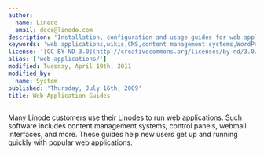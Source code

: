 ```yaml
---
author:
  name: Linode
  email: docs@linode.com
description: 'Installation, configuration and usage guides for web applications.'
keywords: 'web applications,wikis,CMS,content management systems,WordPress,Drupal,magento,plone,piwiki,webmin'
license: '[CC BY-ND 3.0](http://creativecommons.org/licenses/by-nd/3.0/us/)'
alias: ['web-applications/']
modified: Tuesday, April 19th, 2011
modified_by:
  name: System
published: 'Thursday, July 16th, 2009'
title: Web Application Guides
---
```


Many Linode customers use their Linodes to run web applications. Such software includes content management systems, control panels, webmail interfaces, and more. These guides help new users get up and running quickly with popular web applications.

